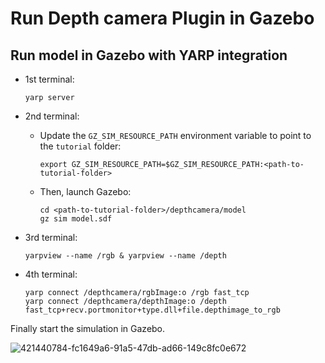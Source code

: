 # Run Depth camera Plugin in Gazebo

## Run model in Gazebo with YARP integration

- 1st terminal:
  ~~~
  yarp server
  ~~~
- 2nd terminal:
  - Update the `GZ_SIM_RESOURCE_PATH` environment variable to point to the `tutorial` folder:

    ~~~
    export GZ_SIM_RESOURCE_PATH=$GZ_SIM_RESOURCE_PATH:<path-to-tutorial-folder>
    ~~~

  - Then, launch Gazebo:

    ~~~
    cd <path-to-tutorial-folder>/depthcamera/model
    gz sim model.sdf
    ~~~

- 3rd terminal:
  ~~~
  yarpview --name /rgb & yarpview --name /depth
  ~~~
- 4th terminal:
  ~~~
  yarp connect /depthcamera/rgbImage:o /rgb fast_tcp
  yarp connect /depthcamera/depthImage:o /depth fast_tcp+recv.portmonitor+type.dll+file.depthimage_to_rgb
  ~~~

Finally start the simulation in Gazebo.

![421440784-fc1649a6-91a5-47db-ad66-149c8fc0e672](https://github.com/user-attachments/assets/f17796e2-8e6e-4552-8c4a-b848aa4b1acc)

